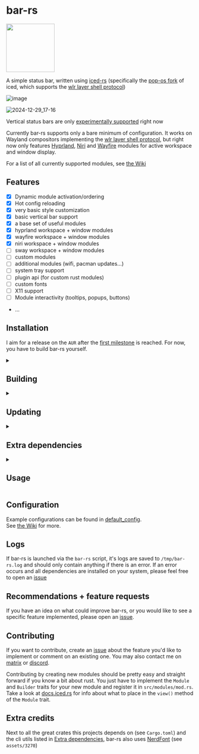 # bar-rs
<a href="https://github.com/iced-rs/iced">
  <img src="https://gist.githubusercontent.com/hecrj/ad7ecd38f6e47ff3688a38c79fd108f0/raw/74384875ecbad02ae2a926425e9bcafd0695bade/color.svg" width="130px">
</a>

A simple status bar, written using [iced-rs](https://github.com/iced-rs/iced/) (specifically the [pop-os fork](https://github.com/pop-os/iced/) of iced, which supports the [wlr layer shell protocol](https://wayland.app/protocols/wlr-layer-shell-unstable-v1))

![image](https://github.com/user-attachments/assets/29daa606-3189-4355-bc04-a21e8f245f6f)

![2024-12-29_17-16](https://github.com/user-attachments/assets/199452ec-b5bc-4ac3-ac35-ef7aed732c2f)

Vertical status bars are only [experimentally supported](https://github.com/user-attachments/assets/f7bc78e5-56df-4c92-ba4d-f26180baea9b) right now


Currently bar-rs supports only a bare minimum of configuration. It works on Wayland compositors implementing the [wlr layer shell protocol](https://wayland.app/protocols/wlr-layer-shell-unstable-v1#compositor-support), but right now only features [Hyprland](https://github.com/hyprwm/Hyprland/), [Niri](https://github.com/YaLTeR/niri/) and [Wayfire](https://github.com/WayfireWM/wayfire/) modules for active workspace and window display.

For a list of all currently supported modules, see [the Wiki](https://github.com/Faervan/bar-rs/wiki#modules)

## Features
- [x] Dynamic module activation/ordering
- [x] Hot config reloading
- [x] very basic style customization
- [x] basic vertical bar support
- [x] a base set of useful modules
- [x] hyprland workspace + window modules
- [x] wayfire workspace + window modules
- [x] niri workspace + window modules
- [ ] sway workspace + window modules
- [ ] custom modules
- [ ] additional modules (wifi, pacman updates...)
- [ ] system tray support
- [ ] plugin api (for custom rust modules)
- [ ] custom fonts
- [ ] X11 support
- [ ] Module interactivity (tooltips, popups, buttons)
- ...

## Installation
I aim for a release on the `AUR` after the [first milestone](https://github.com/Faervan/bar-rs/milestone/1) is reached. For now, you have to build bar-rs yourself.

<details>
<summary><h2>Building</h2></summary>
  
To use bar-rs you have to build the project yourself (very straight forward on an up-to-date system like Arch, harder on "stable" ones like Debian due to outdated system libraries)

```sh
# Clone the project
git clone https://github.com/faervan/bar-rs.git
cd bar-rs

# Build the project - This might take a while
cargo build --release

# Install the bar-rs helper script to easily launch and kill bar-rs
bash install.sh

# Optional: Clean unneeded build files afterwards:
find target/release/* ! -name bar-rs ! -name . -type d,f -exec rm -r {} +
```
</details>

<details>
<summary><h2>Updating</h2></summary>

Enter the project directory again.

```sh
# Update the project
git pull

# Build the project - This will be considerably faster if you didn't clean the build files after installing
cargo build --release

# Optional: Clean unneeded build files afterwards:
find target/release/* ! -name bar-rs ! -name . -type d,f -exec rm -r {} +
```
</details>

<details>
<summary><h2>Extra dependencies</h2></summary>
  
bar-rs depends on the following cli utilities:
- free
- grep
- awk
- printf
- pactl
- wpctl
- playerctl
</details>

<details>
<summary><h2>Usage</h2></summary>
  
Launch bar-rs using the `bar-rs` script (after installing it using the `install.sh` script):
```sh
bar-rs open
```

Alternatively, you may launch bar-rs directly:

```sh
./target/release/bar-rs
# or using cargo:
cargo run --release
```
</details>

## Configuration
Example configurations can be found in [default_config](https://github.com/Faervan/bar-rs/tree/main/default_config).<br>
See [the Wiki](https://github.com/Faervan/bar-rs/wiki) for more.

## Logs
If bar-rs is launched via the `bar-rs` script, it's logs are saved to `/tmp/bar-rs.log` and should only contain anything if there is an error.
If an error occurs and all dependencies are installed on your system, please feel free to open an [issue](https://github.com/faervan/bar-rs/issues)

## Recommendations + feature requests
If you have an idea on what could improve bar-rs, or you would like to see a specific feature implemented, please open an [issue](https://github.com/faervan/bar-rs/issues).

## Contributing
If you want to contribute, create an [issue](https://github.com/faervan/bar-rs/issues) about the feature you'd like to implement or comment on an existing one. You may also contact me on [matrix](https://matrix.to/#/@faervan:matrix.org) or [discord](https://discord.com/users/738658712620630076).

Contributing by creating new modules should be pretty easy and straight forward if you know a bit about rust. You just have to implement the `Module` and `Builder` traits for your new module and register it in `src/modules/mod.rs`.<br>
Take a look at [docs.iced.rs](https://docs.iced.rs/iced/) for info about what to place in the `view()` method of the `Module` trait.

## Extra credits
Next to all the great crates this projects depends on (see `Cargo.toml`) and the cli utils listed in [Extra dependencies](#extra-dependencies), bar-rs also uses [NerdFont](https://www.nerdfonts.com/) (see `assets/3270`)
